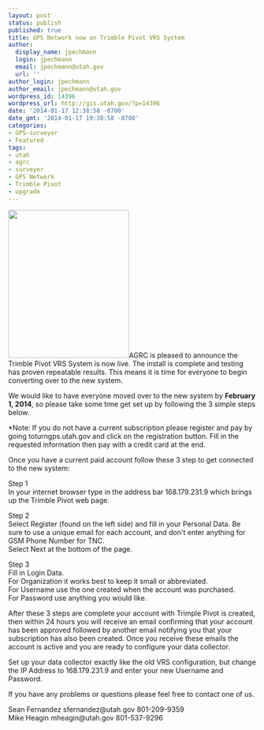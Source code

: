```yaml
---
layout: post
status: publish
published: true
title: GPS Network now on Trimble Pivot VRS System
author:
  display_name: jpechmann
  login: jpechmann
  email: jpechmann@utah.gov
  url: ''
author_login: jpechmann
author_email: jpechmann@utah.gov
wordpress_id: 14396
wordpress_url: http://gis.utah.gov/?p=14396
date: '2014-01-17 12:38:58 -0700'
date_gmt: '2014-01-17 19:38:58 -0700'
categories:
- GPS-surveyor
- Featured
tags:
- utah
- agrc
- surveyor
- GPS Network
- Trimble Pivot
- upgrade
---
```

<p><a href="{{ "/downloads/TURNGPS_BG2014_web1.png" | prepend: site.baseurl }}"><img src="{{ "/images/TURNGPS_BG2014_web1-245x300.png" | prepend: site.baseurl }}" alt="" title="TURNGPS_BG2014_web" width="245" height="300" class="inline-text-left" /></a>AGRC is pleased to announce the Trimble Pivot VRS System is now live. The install is complete and testing has proven repeatable results. This means it is time for everyone to begin converting over to the new system.</p>
<p>We would like to have everyone moved over to the new system by <strong>February 1, 2014</strong>, so please take some time get set up by following the 3 simple steps below. </p>
<p>*Note: If you do not have a current subscription please register and pay by going toturngps.utah.gov and click on the registration button. Fill in the requested information then pay with a credit card at the end.</p>
<p>Once you have a current paid account follow these 3 step to get connected to the new system:</p>
<p>Step 1<br />
In your internet browser type in the address bar 168.179.231.9 which brings up the Trimble Pivot web page. </p>
<p>Step 2<br />
Select Register (found on the left side) and fill in your Personal Data. Be sure to use a unique email for each account, and don't enter anything for GSM Phone Number for TNC.<br />
Select Next at the bottom of the page.</p>
<p>Step 3<br />
Fill in Login Data.<br />
For Organization it works best to keep it small or abbreviated.<br />
For Username use the one created when the account was purchased.<br />
For Password use anything you would like.</p>
<p>After these 3 steps are complete your account with Trimple Pivot is created, then within 24 hours you will receive an email confirming that your account has been approved followed by another email notifying you that your subscription has also been created. Once you receive these emails the account is active and you are ready to configure your data collector.</p>
<p>Set up your data collector exactly like the old VRS configuration, but change the IP Address to 168.179.231.9 and enter your new Username and Password.</p>
<p>If you have any problems or questions please feel free to contact one of us.</p>
<p>Sean Fernandez sfernandez@utah.gov  801-209-9359<br />
Mike Heagin  mheagin@utah.gov  801-537-9296</p>
